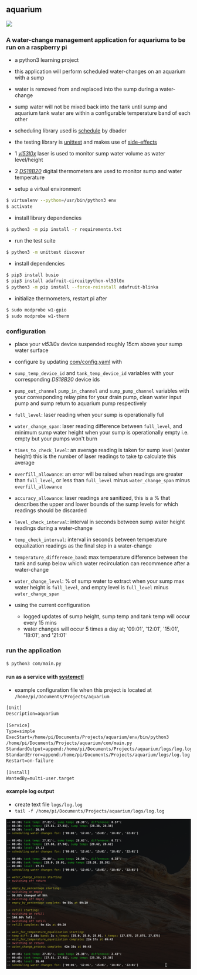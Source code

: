 ## aquarium
![](https://github.com/JayWebDevCom/aquarium/workflows/Python%20CI/badge.svg)

### A water-change management application for aquariums to be run on a raspberry pi
- a python3 learning project
- this application will perform scheduled water-changes on an aquarium with a sump
- water is removed from and replaced into the sump during a water-change
- sump water will not be mixed back into the tank until sump and aquarium tank water are within a configurable temperature band of each other


- scheduling library used is [schedule][scheduling-library] by dbader
- the testing library is [unittest] and makes use of [side-effects]


- 1 [_vl53l0x_][laser-distance-sensor] laser is used to monitor sump  water volume as water level/height
- 2 [_DS18B20_][digital-temp-sensor] digital thermometers are used to monitor sump and water temperature


- setup a virtual environment
```bash
$ virtualenv --python=/usr/bin/python3 env
$ activate
```

- install library dependencies
```bash
$ python3 -m pip install -r requirements.txt
```

- run the test suite
```bash
$ python3 -m unittest discover
```

- install dependencies
```bash
$ pip3 install busio
$ pip3 install adafruit-circuitpython-vl53l0x
$ python3 -m pip install --force-reinstall adafruit-blinka
```

- initialize thermometers, restart pi after
```bash
$ sudo modprobe w1-gpio
$ sudo modprobe w1-therm
```

### configuration
- place your _vl53l0x_ device suspended roughly 15cm above your sump water surface
- configure by updating [com/config.yaml](com/config.yaml) with
- `sump_temp_device_id` and `tank_temp_device_id` variables with your corresponding _DS18B20_  device ids
- `pump_out_channel` `pump_in_channel` and `sump_pump_channel` variables with your corresponding relay pins for your drain pump, clean water input pump and sump return to aquarium pump respectively
- `full_level`: laser reading when your sump is operationally full
- `water_change_span`: laser reading difference between `full_level`, and minimum sump water height when your sump is operationally empty i.e. empty but your pumps won't burn
- `times_to_check_level`: an average reading is taken for sump level (water height) this is the number of laser readings to take tp calculate this average
- `overfill_allowance`: an error will be raised when readings are greater than `full_level`, or less than `full_level` minus `water_change_span` minus `overfill_allowance`
- `accuracy_allowance`: laser readings are sanitized, this is a % that describes the upper and lower bounds of the sump levels for which readings should be discarded 
- `level_check_interval`: interval in seconds between sump water height readings during a water-change
- `temp_check_interval`:  interval in seconds between temperature equalization readings as the final step in a water-change
- `temperature_difference_band`: max temperature difference between the tank and sump below which water recirculation can recommence after a water-change
- `water_change_level`: % of sump water to extract when your sump max water height is `full_level`, and empty level is `full_level` minus `water_change_span`


- using the current configuration 
  - logged updates of sump height, sump temp and tank temp will occur every 15 mins
  - water changes will occur 5 times a day at; '09:01', '12:01', '15:01', '18:01', and '21:01'
  
### run the application
```bash
$ python3 com/main.py
```

#### run as a service with [systemctl]
 - example configuration file when this project is located at `/home/pi/Documents/Projects/aquarium`

```text
[Unit]
Description=aquarium

[Service]
Type=simple
ExecStart=/home/pi/Documents/Projects/aquarium/env/bin/python3 /home/pi/Documents/Projects/aquarium/com/main.py
StandardOutput=append:/home/pi/Documents/Projects/aquarium/logs/log.log
StandardError=append:/home/pi/Documents/Projects/aquarium/logs/log.log
Restart=on-failure

[Install]
WantedBy=multi-user.target
```

#### example log output
 - create text file `logs/log.log`
 - `tail -f /home/pi/Documents/Projects/aquarium/logs/log.log`

![tail log output](images/log_output.png?raw=true "Tail Log Output")


[scheduling-library]: https://github.com/dbader/schedule
[unittest]: (https://docs.python.org/3/library/unittest.html)
[side-effects]: https://docs.python.org/3/library/unittest.mock.html#quick-guide
[systemctl]: https://www.liquidweb.com/kb/what-is-systemctl-an-in-depth-overview/
[laser-distance-sensor]: https://www.hobbytronics.co.uk/vl53l0x
[digital-temp-sensor]: https://shop.pimoroni.com/products/ds18b20-programmable-resolution-1-wire-digital-thermometer
